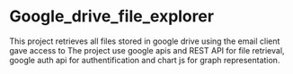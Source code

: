 # Google_drive_file_explorer
This project retrieves all files stored in google drive using the email client gave access to
The project use google apis and REST API for file retrieval, google auth api for authentification and chart js for graph representation.
